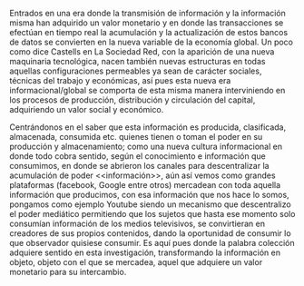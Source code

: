 Entrados en una era donde la transmisión de información y la información misma han adquirido un valor monetario y en donde las transacciones se efectúan en tiempo real  la acumulación y la actualización de estos bancos de datos se convierten en la nueva variable de la economía global. Un poco como dice Castells en La Sociedad Red, con la aparición de una nueva maquinaria tecnológica, nacen también nuevas estructuras en todas aquellas configuraciones permeables ya sean de carácter sociales, técnicas del trabajo y económicas, así pues esta nueva era informacional/global se comporta de esta misma manera interviniendo en los procesos de producción, distribución y circulación del capital, adquiriendo un valor social y económico.

Centrándonos en el saber que esta información es producida, clasificada, almacenada, consumida etc. quienes tienen o toman el poder en su producción y almacenamiento; como una nueva cultura informacional en donde todo cobra sentido, según el conocimiento e información que consumimos, en donde se abrieron los canales para descentralizar la acumulación de poder <<información>>, aún así vemos como grandes plataformas (facebook, Google entre otros) mercadean con toda aquella información que producimos, con esa información que nos hace lo somos, pongamos como ejemplo Youtube siendo un mecanismo que descentralizo el poder mediático permitiendo que los sujetos que hasta ese momento solo consumían información de los medios televisivos, se convirtieran en creadores de sus propios contenidos, dando la oportunidad de consumir lo que observador quisiese consumir. Es aquí pues donde la palabra colección adquiere sentido en esta investigación, transformando la información en objeto, objeto con el que se mercadea, aquel que adquiere un valor monetario para su intercambio.

